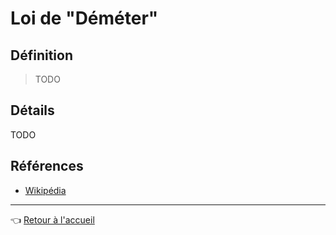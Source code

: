 # Loi de "Déméter"

## Définition

> TODO

## Détails

TODO

## Références

* [Wikipédia](TODO)

---
:point_left: [Retour à l'accueil](README.md)
